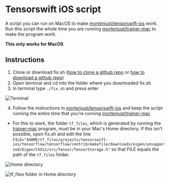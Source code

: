# Tensorswift iOS script
A script you can run on MacOS to make <a href="https://github.com/mortenjust/tensorswift-ios">mortenjust/tensorswift-ios</a> work. Run this script the whole time you are running <a href="https://github.com/mortenjust/trainer-mac">mortenjust/trainer-mac</a> to make the program work. 

**This only works for MacOS**

## Instructions 

1. Clone or download fix.sh (<a href="https://help.github.com/articles/cloning-a-repository/">how to clone a github repo</a> or <a href="https://stackoverflow.com/questions/6466945/fastest-way-to-download-a-github-project"> how to download a github repo</a>) 
2. Open terminal and cd into the folder where you downloaded fix.sh
3. In terminal type `./fix.sh` and press enter 

![Terminal](https://s3-ap-southeast-2.amazonaws.com/www.sophgdn.com/Terminal.png)

4. Follow the instructions in <a href="https://github.com/mortenjust/tensorswift-ios">mortenjust/tensorswift-ios</a> and keep the script running the entire time that you're running <a href="https://github.com/mortenjust/trainer-mac">mortenjust/trainer-mac</a>

* For this to work, the folder `tf_files`, which is generated by running the <a href="https://github.com/mortenjust/trainer-mac">trainer-mac</a> program, must be in your Mac's Home directory. If this isn't possible, open fix.sh and edit the line `FILE="$HOME/tf_files/projects/tensorswift-ios/tensorflow/tensorflow/contrib/makefile/downloads/eigen/unsupported/Eigen/CXX11/src/Tensor/TensorStorage.h"` so that FILE equals the path of the `tf_files` folder. 

![Home directory](https://s3-ap-southeast-2.amazonaws.com/www.sophgdn.com/home.png)

![tf_files folder in Home directory](https://s3-ap-southeast-2.amazonaws.com/www.sophgdn.com/file.png)


